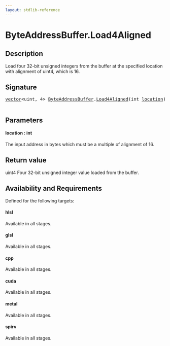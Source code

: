 ```yaml
---
layout: stdlib-reference
---
```


# ByteAddressBuffer\.Load4Aligned

## Description

Load four 32-bit unsigned integers from the buffer at the specified location with alignment
of <span class='code'>uint4</span>, which is 16.



## Signature 

<pre>
<a href="../types/vector/index" class="code_type">vector</a>&lt;<span class="code_keyword">uint</span>, 4&gt; <a href="../types/byteaddressbuffer-04b/index" class="code_type">ByteAddressBuffer</a>.<a href="load4aligned-05">Load4Aligned</a>(<span class="code_keyword">int</span> <a href="load4aligned-05#decl-location" class="code_param">location</a>);

</pre>

## Parameters

####  <a id="decl-location"></a>location  : int
The input address in bytes which must be a multiple of alignment of 16.


## Return value
<span class='code'>uint4</span> Four 32-bit unsigned integer value loaded from the buffer.


## Availability and Requirements

Defined for the following targets:

#### hlsl
Available in all stages.

#### glsl
Available in all stages.

#### cpp
Available in all stages.

#### cuda
Available in all stages.

#### metal
Available in all stages.

#### spirv
Available in all stages.



